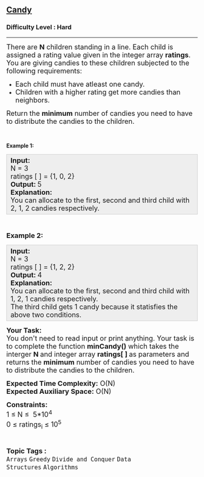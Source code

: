 <h2><a href="https://practice.geeksforgeeks.org/problems/candy/1?page=2&category=Arrays&difficulty=Hard&sortBy=submissions">Candy</a></h2><h3>Difficulty Level : Hard</h3><hr><div class="problems_problem_content__Xm_eO"><p><span style="font-size:18px">There are <strong>N</strong> children standing in a line. Each child is assigned a rating value given in the integer array <strong>ratings</strong>.<br>
You are giving candies to these children subjected to the following requirements:</span></p>

<ul>
	<li><span style="font-size:18px">Each child must have atleast one candy.</span></li>
	<li><span style="font-size:18px">Children with a higher rating get more candies than neighbors.</span></li>
</ul>

<p><span style="font-size:18px">Return the <strong>minimum</strong> number of candies you need to have to distribute the candies to the children.</span></p>

<p>&nbsp;</p>

<p><strong>Example 1:</strong></p>

<div style="background: rgb(238, 238, 238); border: 1px solid rgb(204, 204, 204); padding: 5px 10px; --darkreader-inline-bgimage: initial; --darkreader-inline-bgcolor: #141618; --darkreader-inline-border-top: #3a4142; --darkreader-inline-border-right: #3a4142; --darkreader-inline-border-bottom: #3a4142; --darkreader-inline-border-left: #3a4142;" data-darkreader-inline-bgimage="" data-darkreader-inline-bgcolor="" data-darkreader-inline-border-top="" data-darkreader-inline-border-right="" data-darkreader-inline-border-bottom="" data-darkreader-inline-border-left=""><span style="font-size:18px"><strong>Input:</strong><br>
N = 3<br>
ratings [ ] = {1, 0, 2}<br>
<strong>Output:&nbsp;</strong>5<br>
<strong>Explanation:</strong>&nbsp;<br>
You can allocate to the first, second and third child with 2, 1, 2 candies respectively.</span></div>

<p>&nbsp;</p>

<p><span style="font-size:18px"><strong>Example 2:</strong></span></p>

<div style="background: rgb(238, 238, 238); border: 1px solid rgb(204, 204, 204); padding: 5px 10px; --darkreader-inline-bgimage: initial; --darkreader-inline-bgcolor: #141618; --darkreader-inline-border-top: #3a4142; --darkreader-inline-border-right: #3a4142; --darkreader-inline-border-bottom: #3a4142; --darkreader-inline-border-left: #3a4142;" data-darkreader-inline-bgimage="" data-darkreader-inline-bgcolor="" data-darkreader-inline-border-top="" data-darkreader-inline-border-right="" data-darkreader-inline-border-bottom="" data-darkreader-inline-border-left=""><span style="font-size:18px"><strong>Input:</strong><br>
N = 3<br>
ratings [ ] = {1, 2, 2}<br>
<strong>Output: </strong>4<br>
<strong>Explanation:</strong>&nbsp;<br>
You can allocate to the first, second and third child with 1, 2, 1&nbsp;candies respectively.<br>
The third child gets 1 candy because it statisfies the above two conditions.</span></div>

<p><span style="font-size:18px"><strong>Your Task:</strong><br>
You don't need to read input or print anything. Your task is to complete the function <strong>minCandy()</strong>&nbsp;which takes the interger <strong>N&nbsp;</strong>and&nbsp;integer array&nbsp;<strong>ratings[ ] </strong>as parameters and returns the <strong>minimum</strong> number of candies&nbsp;you need to have to distribute the candies to the children.</span></p>

<p><span style="font-size:18px"><strong>Expected Time Complexity:</strong>&nbsp;O(N)<br>
<strong>Expected Auxiliary Space:</strong>&nbsp;O(N)</span></p>

<p><span style="font-size:18px"><strong>Constraints:</strong><br>
1 ≤ N ≤&nbsp; 5*10<sup>4</sup><br>
0 ≤ ratings<sub>i</sub>&nbsp;≤ 10<sup>5</sup></span></p>
</div><br><p><span style=font-size:18px><strong>Topic Tags : </strong><br><code>Arrays</code>&nbsp;<code>Greedy</code>&nbsp;<code>Divide and Conquer</code>&nbsp;<code>Data Structures</code>&nbsp;<code>Algorithms</code>&nbsp;